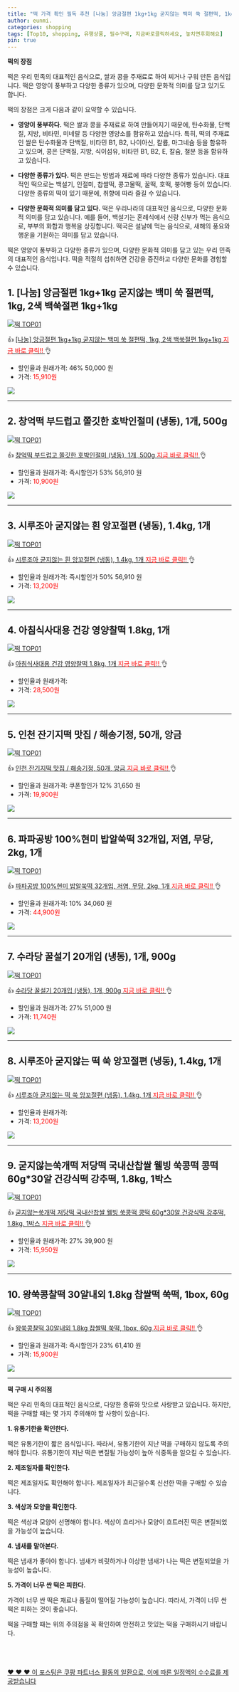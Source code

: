 ```yaml
---
title: "떡 가격 확인 필독 추천 [나눔] 앙금절편 1kg+1kg 굳지않는 백미 쑥 절편떡, 1kg, 2색 백쑥절편 1kg+1kg 비교 장점 구매가이드"
author: eunmi.
categories: shopping
tags: [Top10, shopping, 유행상품, 필수구매, 지금바로클릭하세요, 놓치면후회해요]
pin: true
---
```

**떡의 장점**

떡은 우리 민족의 대표적인 음식으로, 쌀과 콩을 주재료로 하여 찌거나 구워 만든 음식입니다. 떡은 영양이 풍부하고 다양한 종류가 있으며, 다양한 문화적 의미를 담고 있기도 합니다.

떡의 장점은 크게 다음과 같이 요약할 수 있습니다.

* **영양이 풍부하다.** 떡은 쌀과 콩을 주재료로 하여 만들어지기 때문에, 탄수화물, 단백질, 지방, 비타민, 미네랄 등 다양한 영양소를 함유하고 있습니다. 특히, 떡의 주재료인 쌀은 탄수화물과 단백질, 비타민 B1, B2, 나이아신, 칼륨, 마그네슘 등을 함유하고 있으며, 콩은 단백질, 지방, 식이섬유, 비타민 B1, B2, E, 칼슘, 철분 등을 함유하고 있습니다.

* **다양한 종류가 있다.** 떡은 만드는 방법과 재료에 따라 다양한 종류가 있습니다. 대표적인 떡으로는 백설기, 인절미, 찹쌀떡, 콩고물떡, 꿀떡, 호떡, 붕어빵 등이 있습니다. 다양한 종류의 떡이 있기 때문에, 취향에 따라 즐길 수 있습니다.

* **다양한 문화적 의미를 담고 있다.** 떡은 우리나라의 대표적인 음식으로, 다양한 문화적 의미를 담고 있습니다. 예를 들어, 백설기는 혼례식에서 신랑 신부가 먹는 음식으로, 부부의 화합과 행복을 상징합니다. 떡국은 설날에 먹는 음식으로, 새해의 풍요와 행운을 기원하는 의미를 담고 있습니다.

떡은 영양이 풍부하고 다양한 종류가 있으며, 다양한 문화적 의미를 담고 있는 우리 민족의 대표적인 음식입니다. 떡을 적절히 섭취하면 건강을 증진하고 다양한 문화를 경험할 수 있습니다.

   

## 1. [나눔] 앙금절편 1kg+1kg 굳지않는 백미 쑥 절편떡, 1kg, 2색 백쑥절편 1kg+1kg

[![떡 TOP01](https://thumbnail10.coupangcdn.com/thumbnails/remote/230x230ex/image/vendor_inventory/a409/b8113ae80ca1138398e32ca57f9879eeaf038d50758565f8a934fb2d6b8b.jpg)](https://link.coupang.com/re/AFFSDP?lptag=AF3617701&subid=GithubCoopas&pageKey=7456257245&traceid=V0-153&itemId=19423683238&vendorItemId=70264048526)


👍 [[나눔] 앙금절편 1kg+1kg 굳지않는 백미 쑥 절편떡, 1kg, 2색 백쑥절편 1kg+1kg <font color=red> 지금 바로 클릭!! </font> ](https://link.coupang.com/re/AFFSDP?lptag=AF3617701&subid=GithubCoopas&pageKey=7456257245&traceid=V0-153&itemId=19423683238&vendorItemId=70264048526) 👌 


- 할인율과 원래가격: 46%  50,000   원
- 가격: <span style='color:red'>15,910원</span>

[![](/discount_price.png)](https://link.coupang.com/re/AFFSDP?lptag=AF3617701&subid=GithubCoopas&pageKey=7456257245&traceid=V0-153&itemId=19423683238&vendorItemId=70264048526)

---


   

## 2. 창억떡 부드럽고 쫄깃한 호박인절미 (냉동), 1개, 500g

[![떡 TOP01](https://thumbnail7.coupangcdn.com/thumbnails/remote/230x230ex/image/retail/images/2376168466461847-c7d0e8ca-97f3-40e2-8c84-05a9a497968e.jpg)](https://link.coupang.com/re/AFFSDP?lptag=AF3617701&subid=GithubCoopas&pageKey=6912084767&traceid=V0-153&itemId=16661441250&vendorItemId=83845094164)


👍 [창억떡 부드럽고 쫄깃한 호박인절미 (냉동), 1개, 500g <font color=red> 지금 바로 클릭!! </font> ](https://link.coupang.com/re/AFFSDP?lptag=AF3617701&subid=GithubCoopas&pageKey=6912084767&traceid=V0-153&itemId=16661441250&vendorItemId=83845094164) 👌 


- 할인율과 원래가격: 즉시할인가 53%  56,910   원
- 가격: <span style='color:red'>10,900원</span>

[![](/discount_price.png)](https://link.coupang.com/re/AFFSDP?lptag=AF3617701&subid=GithubCoopas&pageKey=6912084767&traceid=V0-153&itemId=16661441250&vendorItemId=83845094164)

---


   

## 3. 시루조아 굳지않는 흰 앙꼬절편 (냉동), 1.4kg, 1개

[![떡 TOP01](https://thumbnail6.coupangcdn.com/thumbnails/remote/230x230ex/image/retail/images/6520778785531071-f8fc9737-f8d6-4eef-8080-6747b99438cb.jpg)](https://link.coupang.com/re/AFFSDP?lptag=AF3617701&subid=GithubCoopas&pageKey=5930058127&traceid=V0-153&itemId=10534803498&vendorItemId=77816348238)


👍 [시루조아 굳지않는 흰 앙꼬절편 (냉동), 1.4kg, 1개 <font color=red> 지금 바로 클릭!! </font> ](https://link.coupang.com/re/AFFSDP?lptag=AF3617701&subid=GithubCoopas&pageKey=5930058127&traceid=V0-153&itemId=10534803498&vendorItemId=77816348238) 👌 


- 할인율과 원래가격: 즉시할인가 50%  56,910   원
- 가격: <span style='color:red'>13,200원</span>

[![](/discount_price.png)](https://link.coupang.com/re/AFFSDP?lptag=AF3617701&subid=GithubCoopas&pageKey=5930058127&traceid=V0-153&itemId=10534803498&vendorItemId=77816348238)

---


   

## 4. 아침식사대용 건강 영양찰떡 1.8kg, 1개

[![떡 TOP01](https://thumbnail7.coupangcdn.com/thumbnails/remote/230x230ex/image/vendor_inventory/4a7e/75b1e1f465bb7ff3da4ce4ea79f1d926f70291198180d3e8db2c98f7f9e2.jpeg)](https://link.coupang.com/re/AFFSDP?lptag=AF3617701&subid=GithubCoopas&pageKey=5888062239&traceid=V0-153&itemId=10346018517&vendorItemId=77628212192)


👍 [아침식사대용 건강 영양찰떡 1.8kg, 1개 <font color=red> 지금 바로 클릭!! </font> ](https://link.coupang.com/re/AFFSDP?lptag=AF3617701&subid=GithubCoopas&pageKey=5888062239&traceid=V0-153&itemId=10346018517&vendorItemId=77628212192) 👌 


- 할인율과 원래가격: 
- 가격: <span style='color:red'>28,500원</span>

[![](/discount_price.png)](https://link.coupang.com/re/AFFSDP?lptag=AF3617701&subid=GithubCoopas&pageKey=5888062239&traceid=V0-153&itemId=10346018517&vendorItemId=77628212192)

---


   

## 5. 인천 잔기지떡 맛집 / 해송기정, 50개, 앙금

[![떡 TOP01](https://thumbnail6.coupangcdn.com/thumbnails/remote/230x230ex/image/vendor_inventory/ac0c/0b75828b4e02e18300dc35896697c9dad08659508ab65d0dd761c2b95728.jpg)](https://link.coupang.com/re/AFFSDP?lptag=AF3617701&subid=GithubCoopas&pageKey=7425923926&traceid=V0-153&itemId=19275498024&vendorItemId=86386200357)


👍 [인천 잔기지떡 맛집 / 해송기정, 50개, 앙금 <font color=red> 지금 바로 클릭!! </font> ](https://link.coupang.com/re/AFFSDP?lptag=AF3617701&subid=GithubCoopas&pageKey=7425923926&traceid=V0-153&itemId=19275498024&vendorItemId=86386200357) 👌 


- 할인율과 원래가격: 쿠폰할인가 12%  31,650   원
- 가격: <span style='color:red'>19,900원</span>

[![](/discount_price.png)](https://link.coupang.com/re/AFFSDP?lptag=AF3617701&subid=GithubCoopas&pageKey=7425923926&traceid=V0-153&itemId=19275498024&vendorItemId=86386200357)

---


   

## 6. 파파공방 100%현미 밥알쑥떡 32개입, 저염, 무당, 2kg, 1개

[![떡 TOP01](https://thumbnail7.coupangcdn.com/thumbnails/remote/230x230ex/image/vendor_inventory/5ac1/90cf9f4de36688b0dc025c2522fd58ac154210538d0209fefb650747bd28.jpg)](https://link.coupang.com/re/AFFSDP?lptag=AF3617701&subid=GithubCoopas&pageKey=6787223774&traceid=V0-153&itemId=15980183422&vendorItemId=76742172454)


👍 [파파공방 100%현미 밥알쑥떡 32개입, 저염, 무당, 2kg, 1개 <font color=red> 지금 바로 클릭!! </font> ](https://link.coupang.com/re/AFFSDP?lptag=AF3617701&subid=GithubCoopas&pageKey=6787223774&traceid=V0-153&itemId=15980183422&vendorItemId=76742172454) 👌 


- 할인율과 원래가격: 10%  34,060   원
- 가격: <span style='color:red'>44,900원</span>

[![](/discount_price.png)](https://link.coupang.com/re/AFFSDP?lptag=AF3617701&subid=GithubCoopas&pageKey=6787223774&traceid=V0-153&itemId=15980183422&vendorItemId=76742172454)

---


   

## 7. 수라당 꿀설기 20개입 (냉동), 1개, 900g

[![떡 TOP01](https://thumbnail8.coupangcdn.com/thumbnails/remote/230x230ex/image/retail/images/990204955316705-7ae474cd-636e-4c29-9a04-5d524b5ff4c8.jpg)](https://link.coupang.com/re/AFFSDP?lptag=AF3617701&subid=GithubCoopas&pageKey=6851142866&traceid=V0-153&itemId=16321356684&vendorItemId=83513443486)


👍 [수라당 꿀설기 20개입 (냉동), 1개, 900g <font color=red> 지금 바로 클릭!! </font> ](https://link.coupang.com/re/AFFSDP?lptag=AF3617701&subid=GithubCoopas&pageKey=6851142866&traceid=V0-153&itemId=16321356684&vendorItemId=83513443486) 👌 


- 할인율과 원래가격: 27%  51,000   원
- 가격: <span style='color:red'>11,740원</span>

[![](/discount_price.png)](https://link.coupang.com/re/AFFSDP?lptag=AF3617701&subid=GithubCoopas&pageKey=6851142866&traceid=V0-153&itemId=16321356684&vendorItemId=83513443486)

---


   

## 8. 시루조아 굳지않는 떡 쑥 앙꼬절편 (냉동), 1.4kg, 1개

[![떡 TOP01](https://thumbnail6.coupangcdn.com/thumbnails/remote/230x230ex/image/retail/images/5903916910134590-af60eae7-122b-48e0-b3f2-7716ffbdf26d.jpg)](https://link.coupang.com/re/AFFSDP?lptag=AF3617701&subid=GithubCoopas&pageKey=6511333006&traceid=V0-153&itemId=14383382934&vendorItemId=77604375339)


👍 [시루조아 굳지않는 떡 쑥 앙꼬절편 (냉동), 1.4kg, 1개 <font color=red> 지금 바로 클릭!! </font> ](https://link.coupang.com/re/AFFSDP?lptag=AF3617701&subid=GithubCoopas&pageKey=6511333006&traceid=V0-153&itemId=14383382934&vendorItemId=77604375339) 👌 


- 할인율과 원래가격: 
- 가격: <span style='color:red'>13,200원</span>

[![](/discount_price.png)](https://link.coupang.com/re/AFFSDP?lptag=AF3617701&subid=GithubCoopas&pageKey=6511333006&traceid=V0-153&itemId=14383382934&vendorItemId=77604375339)

---


   

## 9. 굳지않는쑥개떡 저당떡 국내산찹쌀 웰빙 쑥콩떡 콩떡 60g*30알 건강식떡 강추떡, 1.8kg, 1박스

[![떡 TOP01](https://thumbnail6.coupangcdn.com/thumbnails/remote/230x230ex/image/vendor_inventory/c6a2/3b7810ec4a486660cd6702c46b4b67f2dbece7762fcb984e75a405af80ea.jpg)](https://link.coupang.com/re/AFFSDP?lptag=AF3617701&subid=GithubCoopas&pageKey=6882350860&traceid=V0-153&itemId=17957243031&vendorItemId=83913618497)


👍 [굳지않는쑥개떡 저당떡 국내산찹쌀 웰빙 쑥콩떡 콩떡 60g*30알 건강식떡 강추떡, 1.8kg, 1박스 <font color=red> 지금 바로 클릭!! </font> ](https://link.coupang.com/re/AFFSDP?lptag=AF3617701&subid=GithubCoopas&pageKey=6882350860&traceid=V0-153&itemId=17957243031&vendorItemId=83913618497) 👌 


- 할인율과 원래가격: 27%  39,900   원
- 가격: <span style='color:red'>15,950원</span>

[![](/discount_price.png)](https://link.coupang.com/re/AFFSDP?lptag=AF3617701&subid=GithubCoopas&pageKey=6882350860&traceid=V0-153&itemId=17957243031&vendorItemId=83913618497)

---


   

## 10. 왕쑥콩찰떡 30알내외 1.8kg 찹쌀떡 쑥떡, 1box, 60g

[![떡 TOP01](https://thumbnail8.coupangcdn.com/thumbnails/remote/230x230ex/image/vendor_inventory/images/2017/02/02/10/7/bd92119e-ad05-4a70-8342-6eea5867d0c0.jpg)](https://link.coupang.com/re/AFFSDP?lptag=AF3617701&subid=GithubCoopas&pageKey=6842057162&traceid=V0-153&itemId=16273005397&vendorItemId=3090800927)


👍 [왕쑥콩찰떡 30알내외 1.8kg 찹쌀떡 쑥떡, 1box, 60g <font color=red> 지금 바로 클릭!! </font> ](https://link.coupang.com/re/AFFSDP?lptag=AF3617701&subid=GithubCoopas&pageKey=6842057162&traceid=V0-153&itemId=16273005397&vendorItemId=3090800927) 👌 


- 할인율과 원래가격: 즉시할인가 23%  61,410   원
- 가격: <span style='color:red'>15,900원</span>

[![](/discount_price.png)](https://link.coupang.com/re/AFFSDP?lptag=AF3617701&subid=GithubCoopas&pageKey=6842057162&traceid=V0-153&itemId=16273005397&vendorItemId=3090800927)

---
**떡 구매 시 주의점**

떡은 우리 민족의 대표적인 음식으로, 다양한 종류와 맛으로 사랑받고 있습니다. 하지만, 떡을 구매할 때는 몇 가지 주의해야 할 사항이 있습니다.

**1. 유통기한을 확인한다.**

떡은 유통기한이 짧은 음식입니다. 따라서, 유통기한이 지난 떡을 구매하지 않도록 주의해야 합니다. 유통기한이 지난 떡은 변질될 가능성이 높아 식중독을 일으킬 수 있습니다.

**2. 제조일자를 확인한다.**

떡은 제조일자도 확인해야 합니다. 제조일자가 최근일수록 신선한 떡을 구매할 수 있습니다.

**3. 색상과 모양을 확인한다.**

떡은 색상과 모양이 선명해야 합니다. 색상이 흐리거나 모양이 흐트러진 떡은 변질되었을 가능성이 높습니다.

**4. 냄새를 맡아본다.**

떡은 냄새가 좋아야 합니다. 냄새가 비릿하거나 이상한 냄새가 나는 떡은 변질되었을 가능성이 높습니다.

**5. 가격이 너무 싼 떡은 피한다.**

가격이 너무 싼 떡은 재료나 품질이 떨어질 가능성이 높습니다. 따라서, 가격이 너무 싼 떡은 피하는 것이 좋습니다.

떡을 구매할 때는 위의 주의점을 꼭 확인하여 안전하고 맛있는 떡을 구매하시기 바랍니다.<br><br><br><br><br> [ ❤ ❤ ❤ 이 포스팅은 쿠팡 파트너스 활동의 일환으로, 이에 따른 일정액의 수수료를 제공받습니다](https://link.coupang.com/a/bcEFyh)